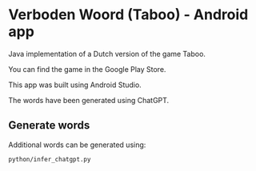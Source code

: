 # Verboden Woord (Taboo) - Android app

Java implementation of a Dutch version of the game Taboo.

You can find the game in the Google Play Store. 

This app was built using Android Studio. 

The words have been generated using ChatGPT.

## Generate words

Additional words can be generated using:

    python/infer_chatgpt.py